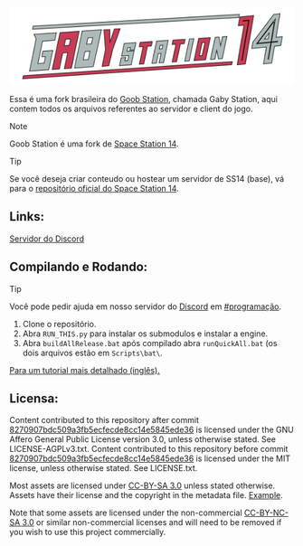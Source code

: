 <p align="center"> <img alt="Space Station 14" src="https://raw.githubusercontent.com/Gaby-Station/Gaby-Station/refs/heads/gaby/Resources/Textures/Logo/logo.png"/></p>

Essa é uma fork brasileira do [Goob Station](https://github.com/Goob-Station/Goob-Station), chamada Gaby Station, aqui contem todos os arquivos referentes ao servidor e client do jogo.
> [!NOTE]
> Goob Station é uma fork de [Space Station 14](https://github.com/space-wizards/space-station-14).

> [!TIP]
> Se você deseja criar conteudo ou hostear um servidor de SS14 (base), vá para o [repositório oficial do Space Station 14](https://github.com/space-wizards/space-station-14).

## Links:

[Servidor do Discord](https://discord.gg/9SUUREbMbq)

<!--

## Documentation/Wiki

The Goob Station [docs site](https://docs.goobstation.com/) has documentation on GS14's content, engine, game design, and more. It also has lots of resources for new contributors to the project.

## Contributing

We are happy to accept contributions from anybody. Get in [Development Discord Server](https://discord.gg/zXk2cyhzPN) if you want to help. Feel free to check the [list of issues](https://github.com/Goob-Station/Goob-Station/issues) that need to be done and anybody can pick them up. Don't be afraid to ask for help either!
While following the [Space Station 14 contribution guidelines](https://docs.spacestation14.com/en/general-development/codebase-info/pull-request-guidelines.html) is not mandatory for Goob Station, we recommend reviewing them for best practices.

We are not currently accepting translations of the game on our main repository. If you would like to translate the game into another language consider creating a fork or contributing to a fork.

-->

## Compilando e Rodando:

> [!TIP]
> Você pode pedir ajuda em nosso servidor do [Discord](https://discord.gg/9SUUREbMbq) em [#programação](https://discord.com/channels/1296583940731179100/1299917674700083211).

1. Clone o repositório.
2. Abra `RUN_THIS.py` para instalar os submodulos e instalar a engine.
3. Abra `buildAllRelease.bat` após compilado abra `runQuickAll.bat` (os dois arquivos estão em `Scripts\bat\`.

[Para um tutorial mais detalhado (inglês).](https://docs.goobstation.com/en/general-development/setup.html)

## Licensa:

Content contributed to this repository after commit [8270907bdc509a3fb5ecfecde8cc14e5845ede36](https://github.com/Goob-Station/Goob-Station/commit/8270907bdc509a3fb5ecfecde8cc14e5845ede36) is licensed under the GNU Affero General Public License version 3.0, unless otherwise stated. See LICENSE-AGPLv3.txt. Content contributed to this repository before commit [8270907bdc509a3fb5ecfecde8cc14e5845ede36](https://github.com/Goob-Station/Goob-Station/commit/8270907bdc509a3fb5ecfecde8cc14e5845ede36) is licensed under the MIT license, unless otherwise stated. See LICENSE.txt.

Most assets are licensed under [CC-BY-SA 3.0](https://creativecommons.org/licenses/by-sa/3.0/) unless stated otherwise. Assets have their license and the copyright in the metadata file. [Example](https://github.com/space-wizards/space-station-14/blob/master/Resources/Textures/Objects/Tools/crowbar.rsi/meta.json).

Note that some assets are licensed under the non-commercial [CC-BY-NC-SA 3.0](https://creativecommons.org/licenses/by-nc-sa/3.0/) or similar non-commercial licenses and will need to be removed if you wish to use this project commercially.
